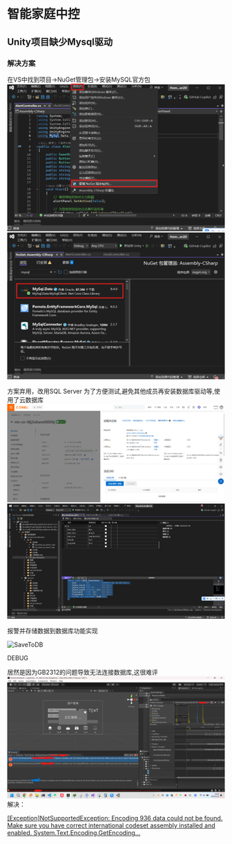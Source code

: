 # 智能家庭中控

## Unity项目缺少Mysql驱动

### 解决方案

在VS中找到项目->NuGet管理包->安装MySQL官方包
![NuGet](image.png)
![NuGet Mysql](image-1.png)

方案弃用，改用SQL Server
为了方便测试,避免其他成员再安装数据库驱动等,使用了云数据库
![RDS](image-2.png)
![alt text](image-3.png)

报警并存储数据到数据库功能实现

![SaveToDB](20240613-0659-34.4314026.gif)

DEBUG

居然是因为GB2312的问题导致无法连接数据库,这很难评
![alt text](image-4.png)
解决：

[[Exception]NotSupportedException: Encoding 936 data could not be found. Make sure you have correct international codeset assembly installed and enabled.
System.Text.Encoding.GetEncoding... ](https://www.bilibili.com/read/cv26870271/)